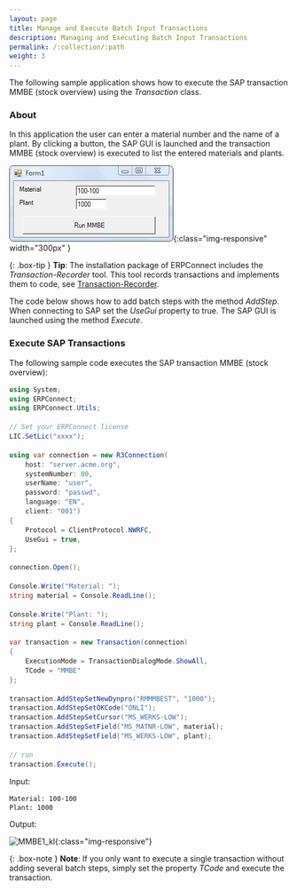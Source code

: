 ```yaml
---
layout: page
title: Manage and Execute Batch Input Transactions
description: Managing and Executing Batch Input Transactions
permalink: /:collection/:path
weight: 3
---
```



<!---
move to: https://help.theobald-software.com/en/erpconnect/special-classes/managing-and-executing-transactions-the-class-transaction
-->


The following sample application shows how to execute the SAP transaction MMBE (stock overview) using the *Transaction* class.

### About

In this application the user can enter a material number and the name of a plant. 
By clicking a button, the SAP GUI is launched and the transaction MMBE (stock overview) is executed to list the entered materials and plants. 

![Call-Transaction-002](/img/contents/Call-Transaction-002.png){:class="img-responsive" width="300px" }

{: .box-tip }
**Tip**: The installation package of ERPConnect includes the *Transaction-Recorder* tool. 
This tool records transactions and implements them to code, see [Transaction-Recorder](https://help.theobald-software.com/en/erpconnect/tools/transaction-recorder). 

The code below shows how to add batch steps with the method *AddStep*. <br>
When connecting to SAP set the *UseGui* property to true. 
The SAP GUI is launched using the method *Execute*.

### Execute SAP Transactions

The following sample code executes the SAP transaction MMBE (stock overview):

```csharp
using System;
using ERPConnect;
using ERPConnect.Utils;

// Set your ERPConnect license
LIC.SetLic("xxxx");

using var connection = new R3Connection(
    host: "server.acme.org",
    systemNumber: 00,
    userName: "user",
    password: "passwd",
    language: "EN",
    client: "001")
{
    Protocol = ClientProtocol.NWRFC,
    UseGui = true,
};

connection.Open();

Console.Write("Material: ");
string material = Console.ReadLine();

Console.Write("Plant: ");
string plant = Console.ReadLine();

var transaction = new Transaction(connection)
{
    ExecutionMode = TransactionDialogMode.ShowAll,
    TCode = "MMBE"
};

transaction.AddStepSetNewDynpro("RMMMBEST", "1000");
transaction.AddStepSetOKCode("ONLI");
transaction.AddStepSetCursor("MS_WERKS-LOW");
transaction.AddStepSetField("MS_MATNR-LOW", material);
transaction.AddStepSetField("MS_WERKS-LOW", plant);

// run
transaction.Execute();
```

Input:
```
Material: 100-100
Plant: 1000
```

Output:

![MMBE1_kl](/img/contents/MMBE1_kl.jpg){:class="img-responsive"}

{: .box-note }
**Note**: If you only want to execute a single transaction without adding several batch steps, simply set the property *TCode* and execute the transaction. 

